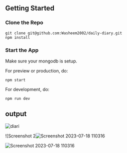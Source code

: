 



## Getting Started

### Clone the Repo

```
git clone git@github.com:Washeem2002/daily-diary.git
npm install
```

### Start the App

Make sure your mongodb is setup.

For preview or production, do:

```
npm start
```

For development, do:

```
npm run dev
```
## output
![diari](https://github.com/Washeem2002/daily-diary/assets/113255423/45c2fd48-a61f-43af-b257-7cc5b8a2dbf6)


![Screenshot 2![Screenshot 2023-07-18 110316](https://github.com/Washeem2002/daily-diary/assets/113255423/dfaacd83-0b2a-4d12-9c4f-3274397ba0f9)

![Screenshot 2023-07-18 110316](https://github.com/Washeem2002/daily-diary/assets/113255423/e45d2574-47bc-4476-816e-cb87282e6c8c)



